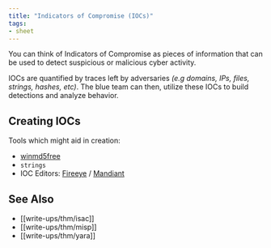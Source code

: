 ```yaml
---
title: "Indicators of Compromise (IOCs)"
tags:
- sheet
---
```

You can think of Indicators of Compromise as pieces of information that can be used to detect suspicious or malicious cyber activity. 

IOCs are quantified by traces left by adversaries *(e.g domains, IPs, files, strings, hashes, etc)*. The blue team can then, utilize these IOCs to build detections and analyze behavior.

## Creating IOCs
Tools which might aid in creation:
- [winmd5free](https://www.winmd5.com/)
- `strings`
- IOC Editors: [Fireeye](https://www.fireeye.com/services/freeware/ioc-editor.html) / [Mandiant](https://www.mandiant.com/resources/openioc-basics)

## See Also
- [[write-ups/thm/isac]]
- [[write-ups/thm/misp]]
- [[write-ups/thm/yara]]